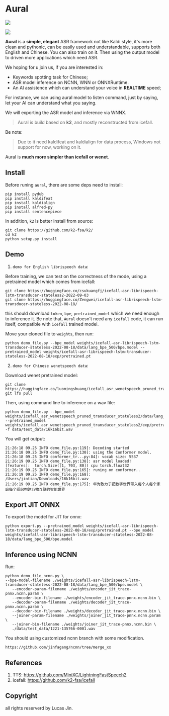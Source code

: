 # Aural

![](https://s1.ax1x.com/2022/09/23/xkR3CR.png)

![](https://s1.ax1x.com/2022/09/25/xETStf.png)

**Aural** is a **simple, elegant** ASR framework not like Kaldi style, it's more clean and pythonic, can be easily used and understandable, supports both English and Chinese. You can also train on it. Then using the output model to driven more applications which need ASR.

We hoping for u join us, if you are interested in:

- Keywords spotting task for Chinese;
- ASR model inference on NCNN, WNN or ONNXRuntime.
- An AI assistence which can understand your voice in **REALTIME** speed;

For instance, we can using aural model to listen command, just by saying, let your AI can understand what you saying.

We will exporting the ASR model and inference via WNNX.

> Aural is build based on **k2**, and mostly reconstructed from icefall. 

Be note:

> Due to it need kaldifeat and kaldialign for data process, Windows not support for now, working on it.

Aural is **much more simpler than icefall or wenet**.

## Install

Before runing `aural`, there are some deps need to install:

```
pip install pydub
pip install kaldifeat
pip install kaldialign
pip install alfred-py
pip install sentencepiece
```

In addition, `k2` is better install from source:

```
git clone https://github.com/k2-fsa/k2/
cd k2
python setup.py install
```


## Demo

1. `demo for English librispeech data`:

Before training, we can test on the correctness of the mode, using a pretrained model which comes from icefall:

```
git clone https://huggingface.co/csukuangfj/icefall-asr-librispeech-lstm-transducer-stateless2-2022-09-03
git clone https://huggingface.co/Zengwei/icefall-asr-librispeech-lstm-transducer-stateless-2022-08-18/
```

this should download `token`, `bpe`, `pretrained_model` which we need enough to inference it. Be note that, `Aural` doesn't need any `icefall` code, it can run itself, compatible with `icefall` trained model.

Move your cloned file to `weights`, then run:

```
python demo_file.py --bpe_model weights/icefall-asr-librispeech-lstm-transducer-stateless-2022-08-18/data/lang_bpe_500/bpe.model --pretrained_model weights/icefall-asr-librispeech-lstm-transducer-stateless-2022-08-18/exp/pretrained.pt
```


2. `demo for Chinese wenetspeech data`:

Download wenet pretrained model:

```
git clone https://huggingface.co/luomingshuang/icefall_asr_wenetspeech_pruned_transducer_stateless2
git lfs pull
```

Then, using command line to inference on a wav file:

```
python demo_file.py --bpe_model weights/icefall_asr_wenetspeech_pruned_transducer_stateless2/data/lang_char/ --pretrained_model weights/icefall_asr_wenetspeech_pruned_transducer_stateless2/exp/pretrained_epoch_10_avg_2.pt -f data/test_data/16k16bit.wav
```

You will get output:

```
21:26:18 09.25 INFO demo_file.py:119]: Decoding started
21:26:18 09.25 INFO demo_file.py:130]: using the Conformer model.
21:26:18 09.25 INFO conformer_tr...py:84]: vocab size: 5537
21:26:19 09.25 INFO demo_file.py:138]: asr model loaded!
[features]:  torch.Size([1, 703, 80]) cpu torch.float32
21:26:19 09.25 INFO demo_file.py:165]: runing on conformer..
21:26:19 09.25 INFO demo_file.py:168]: /Users/jintian/Downloads/16k16bit.wav
21:26:19 09.25 INFO demo_file.py:175]: 华为致力于把数字世界带入每个人每个家庭每个组织构建万物互联的智能世界
```


## Export JIT ONNX

To export the model for JIT for onnx:

```
python export.py --pretrained_model weights/icefall-asr-librispeech-lstm-transducer-stateless-2022-08-18/exp/pretrained.pt --bpe_model weights/icefall-asr-librispeech-lstm-transducer-stateless-2022-08-18/data/lang_bpe_500/bpe.model
```


## Inference using NCNN

Run:

```
python demo_file_ncnn.py \ 
--bpe-model-filename ./weights/icefall-asr-librispeech-lstm-transducer-stateless-2022-08-18/data/lang_bpe_500/bpe.model \
   --encoder-param-filename ./weights/encoder_jit_trace-pnnx.ncnn.param \
   --encoder-bin-filename ./weights/encoder_jit_trace-pnnx.ncnn.bin \
   --decoder-param-filename ./weights/decoder_jit_trace-pnnx.ncnn.param \
   --decoder-bin-filename ./weights/decoder_jit_trace-pnnx.ncnn.bin \
   --joiner-param-filename ./weights/joiner_jit_trace-pnnx.ncnn.param \
   --joiner-bin-filename ./weights/joiner_jit_trace-pnnx.ncnn.bin \
   ./data/test_data/1221-135766-0001.wav
```

You should using customized ncnn branch with some modification.

```
https://github.com/jinfagang/ncnn/tree/merge_xx
```


## References

1. TTS: https://github.com/MiniXC/LightningFastSpeech2
2. icefall: https://github.com/k2-fsa/icefall

## Copyright

all rights reserverd by Lucas Jin.
